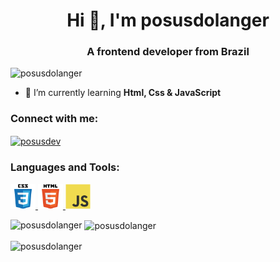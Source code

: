 <h1 align="center">Hi 👋, I'm posusdolanger</h1>
<h3 align="center">A frontend developer from Brazil</h3>

<p align="left"> <img src="https://komarev.com/ghpvc/?username=posusdolanger&label=Profile%20views&color=0e75b6&style=flat" alt="posusdolanger" /> </p>

- 🌱 I’m currently learning **Html, Css & JavaScript**

<h3 align="left">Connect with me:</h3>
<p align="left">
<a href="https://linkedin.com/in/posusdev" target="blank"><img align="center" src="https://raw.githubusercontent.com/rahuldkjain/github-profile-readme-generator/master/src/images/icons/Social/linked-in-alt.svg" alt="posusdev" height="30" width="40" /></a>
</p>

<h3 align="left">Languages and Tools:</h3>
<p align="left"> <a href="https://www.w3schools.com/css/" target="_blank" rel="noreferrer"> <img src="https://raw.githubusercontent.com/devicons/devicon/master/icons/css3/css3-original-wordmark.svg" alt="css3" width="40" height="40"/> </a> <a href="https://www.w3.org/html/" target="_blank" rel="noreferrer"> <img src="https://raw.githubusercontent.com/devicons/devicon/master/icons/html5/html5-original-wordmark.svg" alt="html5" width="40" height="40"/> </a> <a href="https://developer.mozilla.org/en-US/docs/Web/JavaScript" target="_blank" rel="noreferrer"> <img src="https://raw.githubusercontent.com/devicons/devicon/master/icons/javascript/javascript-original.svg" alt="javascript" width="40" height="40"/> </a> </p>

<p><img align="left" src="https://github-readme-stats.vercel.app/api/top-langs?username=posusdolanger&show_icons=true&locale=en&layout=compact" alt="posusdolanger" /></p>

<p>&nbsp;<img align="center" src="https://github-readme-stats.vercel.app/api?username=posusdolanger&show_icons=true&locale=en" alt="posusdolanger" /></p>

<p><img align="center" src="https://github-readme-streak-stats.herokuapp.com/?user=posusdolanger&" alt="posusdolanger" /></p>
